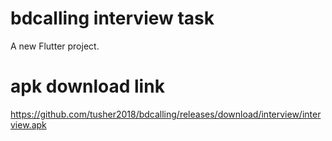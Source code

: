 # bdcalling interview task

A new Flutter project.

# apk download link
https://github.com/tusher2018/bdcalling/releases/download/interview/interview.apk
